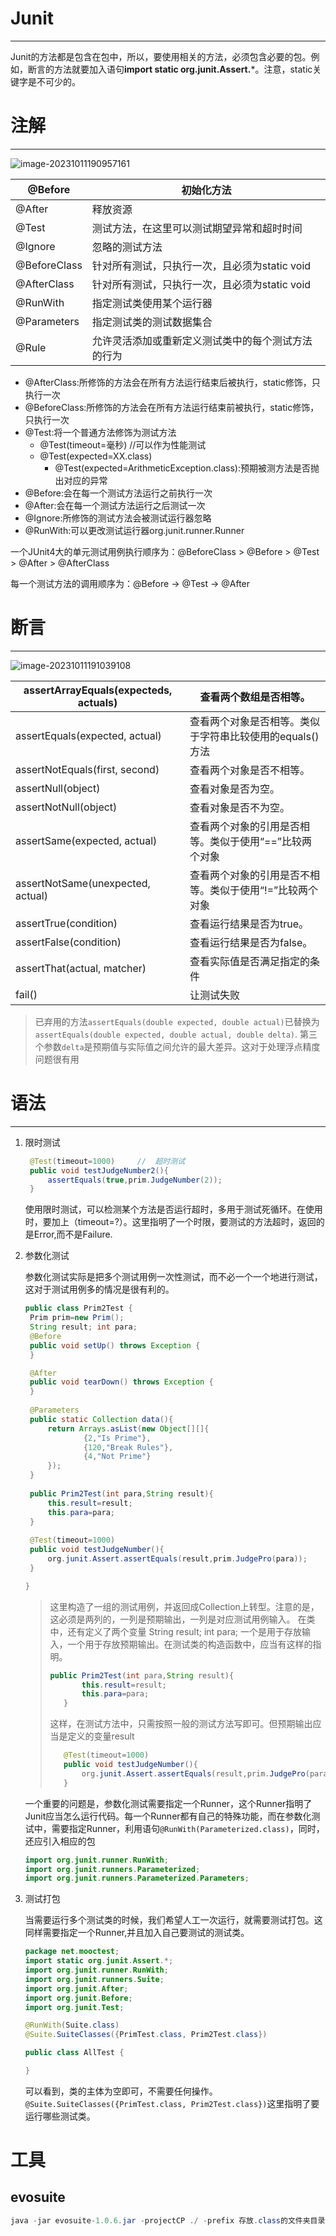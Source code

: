 # Junit

---

Junit的方法都是包含在包中，所以，要使用相关的方法，必须包含必要的包。例如，断言的方法就要加入语句**import static org.junit.Assert.***。注意，static关键字是不可少的。



# 注解

---

![image-20231011190957161](Pictures/image-20231011190957161.png)

| @Before      | 初始化方法                                         |
| ------------ | -------------------------------------------------- |
| @After       | 释放资源                                           |
| @Test        | 测试方法，在这里可以测试期望异常和超时时间         |
| @Ignore      | 忽略的测试方法                                     |
| @BeforeClass | 针对所有测试，只执行一次，且必须为static void      |
| @AfterClass  | 针对所有测试，只执行一次，且必须为static void      |
| @RunWith     | 指定测试类使用某个运行器                           |
| @Parameters  | 指定测试类的测试数据集合                           |
| @Rule        | 允许灵活添加或重新定义测试类中的每个测试方法的行为 |

- @AfterClass:所修饰的方法会在所有方法运行结束后被执行，static修饰，只执行一次
- @BeforeClass:所修饰的方法会在所有方法运行结束前被执行，static修饰，只执行一次
- @Test:将一个普通方法修饰为测试方法
  - @Test(timeout=毫秒)                        //可以作为性能测试
  - @Test(expected=XX.class)
    - @Test(expected=ArithmeticException.class):预期被测方法是否抛出对应的异常
- @Before:会在每一个测试方法运行之前执行一次
- @After:会在每一个测试方法运行之后测试一次
- @Ignore:所修饰的测试方法会被测试运行器忽略
- @RunWith:可以更改测试运行器org.junit.runner.Runner

一个JUnit4大的单元测试用例执行顺序为：@BeforeClass > @Before > @Test > @After > @AfterClass

每一个测试方法的调用顺序为：@Before -> @Test -> @After

# 断言

---

![image-20231011191039108](Pictures/image-20231011191039108.png)

| assertArrayEquals(expecteds,  actuals) | 查看两个数组是否相等。                                   |
| -------------------------------------- | -------------------------------------------------------- |
| assertEquals(expected,  actual)        | 查看两个对象是否相等。类似于字符串比较使用的equals()方法 |
| assertNotEquals(first,  second)        | 查看两个对象是否不相等。                                 |
| assertNull(object)                     | 查看对象是否为空。                                       |
| assertNotNull(object)                  | 查看对象是否不为空。                                     |
| assertSame(expected,  actual)          | 查看两个对象的引用是否相等。类似于使用“==”比较两个对象   |
| assertNotSame(unexpected,  actual)     | 查看两个对象的引用是否不相等。类似于使用“!=”比较两个对象 |
| assertTrue(condition)                  | 查看运行结果是否为true。                                 |
| assertFalse(condition)                 | 查看运行结果是否为false。                                |
| assertThat(actual,  matcher)           | 查看实际值是否满足指定的条件                             |
| fail()                                 | 让测试失败                                               |

> 已弃用的方法`assertEquals(double expected, double actual)`已替换为`assertEquals(double expected, double actual, double delta)`. 第三个参数`delta`是预期值与实际值之间允许的最大差异。这对于处理浮点精度问题很有用

# 语法

---

1. 限时测试

   ```java
   	@Test(timeout=1000)		//	超时测试
   	public void testJudgeNumber2(){
   		assertEquals(true,prim.JudgeNumber(2));
   	}
   ```

   使用限时测试，可以检测某个方法是否运行超时，多用于测试死循环。在使用时，要加上（timeout=?）。这里指明了一个时限，要测试的方法超时，返回的是Error,而不是Failure.

2. 参数化测试

   参数化测试实际是把多个测试用例一次性测试，而不必一个一个地进行测试，这对于测试用例多的情况是很有利的。

   ```java
   public class Prim2Test {
   	Prim prim=new Prim();
   	String result; int para;
   	@Before
   	public void setUp() throws Exception {
   	}
   
   	@After
   	public void tearDown() throws Exception {
   	}
   	
   	@Parameters
   	public static Collection data(){
   		return Arrays.asList(new Object[][]{
   				{2,"Is Prime"},
   				{120,"Break Rules"},
   				{4,"Not Prime"}
   		});
   	}
   	
   	public Prim2Test(int para,String result){
   		this.result=result;
   		this.para=para;
   	}
   	
   	@Test(timeout=1000)
   	public void testJudgeNumber(){
   		org.junit.Assert.assertEquals(result,prim.JudgePro(para));
   	}
   
   }
   ```

   > 这里构造了一组的测试用例，并返回成Collection上转型。注意的是，这必须是两列的，一列是预期输出，一列是对应测试用例输入。
   > 在类中，还有定义了两个变量
   > String result; int para;
   > 一个是用于存放输入，一个用于存放预期输出。在测试类的构造函数中，应当有这样的指明。
   >
   > ```java
   > public Prim2Test(int para,String result){
   > 		this.result=result;
   > 		this.para=para;
   > 	}
   > 
   > ```
   >
   > 这样，在测试方法中，只需按照一般的测试方法写即可。但预期输出应当是定义的变量result
   >
   > ```java
   > 	@Test(timeout=1000)
   > 	public void testJudgeNumber(){
   > 		org.junit.Assert.assertEquals(result,prim.JudgePro(para));
   > 	}
   > ```

   一个重要的问题是，参数化测试需要指定一个Runner，这个Runner指明了Junit应当怎么运行代码。每一个Runner都有自己的特殊功能，而在参数化测试中，需要指定Runner，利用语句`@RunWith(Parameterized.class)`，同时，还应引入相应的包

   ```java
   import org.junit.runner.RunWith;
   import org.junit.runners.Parameterized;
   import org.junit.runners.Parameterized.Parameters;
   ```

3. 测试打包

   当需要运行多个测试类的时候，我们希望人工一次运行，就需要测试打包。这同样需要指定一个Runner,并且加入自己要测试的测试类。

    ```java
    package net.mooctest;
    import static org.junit.Assert.*;
    import org.junit.runner.RunWith;
    import org.junit.runners.Suite;
    import org.junit.After;
    import org.junit.Before;
    import org.junit.Test;
    
    @RunWith(Suite.class)
    @Suite.SuiteClasses({PrimTest.class, Prim2Test.class})
    
    public class AllTest {
    
    }
    ```
   
   可以看到，类的主体为空即可，不需要任何操作。
   `@Suite.SuiteClasses({PrimTest.class, Prim2Test.class})`这里指明了要运行哪些测试类。



# 工具

## evosuite

```java
java -jar evosuite-1.0.6.jar -projectCP ./ -prefix 存放.class的文件夹目录 
```

